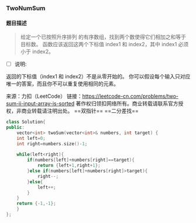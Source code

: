 ### TwoNumSum
#### 题目描述
>给定一个已按照升序排列 的有序数组，找到两个数使得它们相加之和等于目标数。
函数应该返回这两个下标值 index1 和 index2，其中 index1 必须小于 index2。

- [ ] 说明:

返回的下标值（index1 和 index2）不是从零开始的。
你可以假设每个输入只对应唯一的答案，而且你不可以重复使用相同的元素。

来源：力扣（LeetCode）
链接：https://leetcode-cn.com/problems/two-sum-ii-input-array-is-sorted
著作权归领扣网络所有。商业转载请联系官方授权，非商业转载请注明出处。
==双指针==
==二分差找==
```cpp
class Solution{
public:
    vector<int> twoSum(vector<int>& numbers, int target) {
	int left=0;
	int right=numbers.size()-1;
	
	while(left<right){
		if(numbers[left]+numbers[right]==target){
			return {left+1,right+1};
		}else if(numbers[left]+numbers[right]>target){
			right--;
		}else{
			left++;
		}
	}
	return {-1,-1};
    }
};
```
